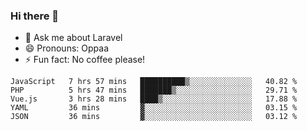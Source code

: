 ### Hi there 👋

<!--
**reubenwedson/reubenwedson** is a ✨ _special_ ✨ repository because its `README.md` (this file) appears on your GitHub profile.

Here are some ideas to get you started:

- 📫 How to reach me: 
- 🔭 I’m currently working on awesome talent app
- 🌱 I’m currently learning extreme Vue js technical stuffs
- 👯 I’m looking to collaborate on start ups challenges
- 🤔 I’m looking for help with time
-->
- 💬 Ask me about Laravel
- 😄 Pronouns: Oppaa
- ⚡ Fun fact: No coffee please!

<!--START_SECTION:waka-->
```text
JavaScript   7 hrs 57 mins   ██████████▒░░░░░░░░░░░░░░   40.82 % 
PHP          5 hrs 47 mins   ███████▒░░░░░░░░░░░░░░░░░   29.71 % 
Vue.js       3 hrs 28 mins   ████▒░░░░░░░░░░░░░░░░░░░░   17.88 % 
YAML         36 mins         ▓░░░░░░░░░░░░░░░░░░░░░░░░   03.15 % 
JSON         36 mins         ▓░░░░░░░░░░░░░░░░░░░░░░░░   03.12 % 
```
<!--END_SECTION:waka-->
